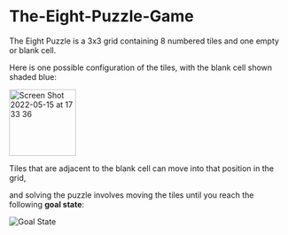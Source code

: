 # The-Eight-Puzzle-Game
The Eight Puzzle is a 3x3 grid containing 8 numbered tiles and one empty or blank cell. 

Here is one possible configuration of the tiles, with the blank cell shown shaded blue:

<img width="120" height="120" alt="Screen Shot 2022-05-15 at 17 33 36" src="https://user-images.githubusercontent.com/92423096/168494867-d3216a2f-dd3c-4257-b7ca-1750e048d2d1.png">

Tiles that are adjacent to the blank cell can move into that position in the grid, 

and solving the puzzle involves moving the tiles until you reach the following **goal state**:

![Goal State](https://user-images.githubusercontent.com/92423096/168494873-31e698da-2a41-4713-9796-c0c70cf74771.png)
